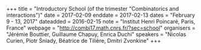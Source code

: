 +++
title = "Introductory School (of the trimester "Combinatorics and interactions")"
date = 2017-02-09
enddate = 2017-02-13
dates = "February 9 - 13, 2017"
dateadded = 2016-02-15
note = "Institut Henri Poincaré, Paris, France"
webpage = "http://combi17.math.cnrs.fr/?sec=school"
organisers = "Jérémie Bouttier, Guillaume Chapuy, Enrica Duchi"
speakers = "Nicolas Curien, Piotr &#346;niady, Béatrice de Tilière, Dmitri Zvonkine"
+++
